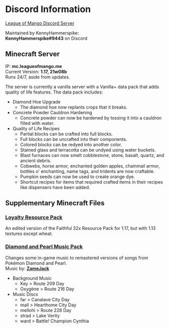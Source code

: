 # Discord Information

[League of Mango Discord Server](http://discord.gg/7YRt5cFnJ7)

Maintained by KennyHammerspike:\
**KennyHammerspike#9443** on Discord

## Minecraft Server
IP: **mc.leagueofmango.me**\
Current Version: **1.17, 21w08b**\
Runs 24/7, aside from updates.

The server is currently a vanilla server with a Vanilla+ data pack that adds quality of life features.
The data pack includes:
* Diamond Hoe Upgrade
	* The diamond hoe now replants crops that it breaks.
* Concrete Powder Cauldron Hardening
	* Concrete powder can now be hardened by tossing it into a cauldron filled with water.
* Quality of Life Recipes
	* Partial blocks can be crafted into full blocks.
	* Full blocks can be uncrafted into their components.
	* Colored blocks can be redyed into another color.
	* Stained glass and terracotta can be undyed using water buckets.
	* Blast furnaces can now smelt cobblestone, stone, basalt, quartz, and ancient debris.
	* Cobwebs, horse armor, enchanted golden apples, chainmail armor, bottles o' enchanting, name tags, and tridents are now craftable.
	* Pumpkin seeds can now be used to create orange dye.
	* Shortcut recipes for items that required crafted items in their recipes like dispensers have been added.

## Supplementary Minecraft Files
### **[Loyalty Resource Pack](https://github.com/KennyN-UCSD/league-of-mango/raw/main/Resource%20Packs/Loyalty.zip)**
An edited version of the Faithful 32x Resource Pack for 1.17, but with 1.13 textures except wheat.


### **[Diamond and Pearl Music Pack](https://github.com/KennyN-UCSD/league-of-mango/blob/main/Resource%20Packs/Diamond%20and%20Pearl%20Music.zip)**
Changes some in-game music to remastered versions of songs from Pokémon Diamond and Pearl.\
Music by: **[ZameJack](https://www.youtube.com/user/ZameJack)**
* Background Music 
	* Key > Route 209 Day
	* Oxygène > Route 216 Day
* Music Discs
	* far > Canalave City Day
	* mall > Hearthome City Day
	* mellohi > Route 228 Day
	* strad > Lake Verity
	* ward > Battle! Champion Cynthia
